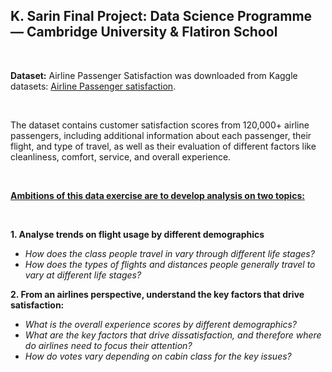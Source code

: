 ## K. Sarin Final Project: Data Science Programme — Cambridge University & Flatiron School

<br>

**Dataset:** Airline Passenger Satisfaction was downloaded from Kaggle datasets: [Airline Passenger satisfaction](https://www.kaggle.com/datasets/mysarahmadbhat/airline-passenger-satisfaction). 

<br>

The dataset contains customer satisfaction scores from 120,000+ airline passengers, including additional information about each passenger, their flight, and type of travel, as well as their evaluation of different factors like cleanliness, comfort, service, and overall experience.

<br>

<u>**Ambitions of this data exercise are to develop analysis on two topics:**</u><br>

<br>

**1. Analyse trends on flight usage by different demographics**
- *How does the class people travel in vary through different life stages?*
- *How does the types of flights and distances people generally travel to vary at different life stages?*

**2. From an airlines perspective, understand the key factors that drive satisfaction:**
- *What is the overall experience scores by different demographics?*
- *What are the key factors that drive dissatisfaction, and therefore where do airlines need to focus their attention?*
- *How do votes vary depending on cabin class for the key issues?*
